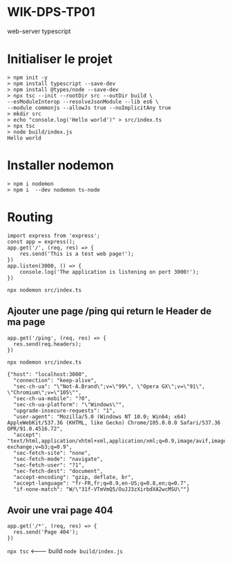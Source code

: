 # WIK-DPS-TP01

web-server typescript

# Initialiser le projet

```
> npm init -y
> npm install typescript --save-dev
> npm install @types/node --save-dev
> npx tsc --init --rootDir src --outDir build \
--esModuleInterop --resolveJsonModule --lib es6 \
--module commonjs --allowJs true --noImplicitAny true
> mkdir src
> echo "console.log('Hello world')" > src/index.ts
> npx tsc
> node build/index.js
Hello world
```

# Installer nodemon

```
> npm i nodemon
> npm i  --dev nodemon ts-node
```

# Routing

```
import express from 'express';
const app = express();
app.get('/', (req, res) => {
    res.send('This is a test web page!');
})
app.listen(3000, () => {
    console.log('The application is listening on port 3000!');
})
```

`npx nodemon src/index.ts`

## Ajouter une page /ping qui return le Header de ma page

```
app.get('/ping', (req, res) => {
  res.send(req.headers);
})
```

`npx nodemon src/index.ts`

```
{"host": "localhost:3000",
  "connection": "keep-alive",
  "sec-ch-ua": "\"Not-A.Brand\";v=\"99\", \"Opera GX\";v=\"91\", \"Chromium\";v=\"105\"",
  "sec-ch-ua-mobile": "?0",
  "sec-ch-ua-platform": "\"Windows\"",
  "upgrade-insecure-requests": "1",
  "user-agent": "Mozilla/5.0 (Windows NT 10.0; Win64; x64) AppleWebKit/537.36 (KHTML, like Gecko) Chrome/105.0.0.0 Safari/537.36 OPR/91.0.4516.72",
  "accept": "text/html,application/xhtml+xml,application/xml;q=0.9,image/avif,image/webp,image/apng,*/*;q=0.8,application/signed-exchange;v=b3;q=0.9",
  "sec-fetch-site": "none",
  "sec-fetch-mode": "navigate",
  "sec-fetch-user": "?1",
  "sec-fetch-dest": "document",
  "accept-encoding": "gzip, deflate, br",
  "accept-language": "fr-FR,fr;q=0.9,en-US;q=0.8,en;q=0.7",
  "if-none-match": "W/\"31f-VTmVmQ5/OuJJ3zXirbdXA2wcMSU\""}
```

## Avoir une vrai page 404

```
app.get('/*', (req, res) => {
  res.send('Page 404');
})
```

`npx tsc` <--- build
`node build/index.js`
